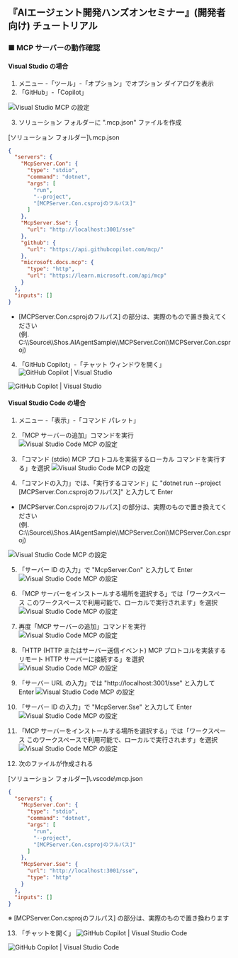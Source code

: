 ## 『AIエージェント開発ハンズオンセミナー』(開発者向け) チュートリアル

### ■ MCP サーバーの動作確認

#### Visual Studio の場合

1. メニュー -「ツール」-「オプション」でオプション ダイアログを表示
2. 「GitHub」-「Copilot」

![Visual Studio MCP の設定](./Images/vs_mcp_1.png)

3. ソリューション フォルダーに \"\.mcp\.json\" ファイルを作成

[ソリューション フォルダー]\\\.mcp\.json
```json
{
  "servers": {
    "McpServer.Con": {
      "type": "stdio",
      "command": "dotnet",
      "args": [
        "run",
        "--project",
        "[MCPServer.Con.csprojのフルパス]"
      ]
    },
    "McpServer.Sse": {
      "url": "http://localhost:3001/sse"
    },
    "github": {
      "url": "https://api.githubcopilot.com/mcp/"
    },
    "microsoft.docs.mcp": {
      "type": "http",
      "url": "https://learn.microsoft.com/api/mcp"
    }
  },
  "inputs": []
}

```
- [MCPServer\.Con\.csprojのフルパス] の部分は、実際のもので置き換えてください<br>
  (例. C:\\\\Source\\\\Shos.AIAgentSample\\\\MCPServer.Con\\\\MCPServer.Con.csproj)

4. 「GitHub Copilot」-「チャット ウィンドウを開く」
![GitHub Copilot | Visual Studio](./Images/vs_github_copilot_1.png)

![GitHub Copilot | Visual Studio](./Images/vs_github_copilot_2.png)


#### Visual Studio Code の場合

1. メニュー -「表示」-「コマンド パレット」

2. 「MCP サーバーの追加」コマンドを実行
![Visual Studio Code MCP の設定](./Images/vscode_mcp_1.png)

3. 「コマンド (stdio) MCP プロトコルを実装するローカル コマンドを実行する」を選択
![Visual Studio Code MCP の設定](./Images/vscode_mcp_2.png)

4. 「コマンドの入力」では、「実行するコマンド」に \"dotnet  run --project [MCPServer\.Con\.csprojのフルパス]\" と入力して Enter
- [MCPServer\.Con\.csprojのフルパス] の部分は、実際のもので置き換えてください<br>
  (例. C:\\\\Source\\\\Shos.AIAgentSample\\\\MCPServer.Con\\\\MCPServer.Con.csproj)

![Visual Studio Code MCP の設定](./Images/vscode_mcp_3.png)

5. 「サーバー ID の入力」で \"McpServer.Con\" と入力して Enter
![Visual Studio Code MCP の設定](./Images/vscode_mcp_4.png)

6. 「MCP サーバーをインストールする場所を選択する」では「ワークスペース このワークスペースで利用可能で、ローカルで実行されます」を選択
![Visual Studio Code MCP の設定](./Images/vscode_mcp_5.png)

7. 再度「MCP サーバーの追加」コマンドを実行
![Visual Studio Code MCP の設定](./Images/vscode_mcp_1.png)

8. 「HTTP (HTTP またはサーバー送信イベント) MCP プロトコルを実装するリモート HTTP サーバーに接続する」を選択
![Visual Studio Code MCP の設定](./Images/vscode_mcp_6.png)

9. 「サーバー URL の入力」では \"http://localhost:3001/sse\" と入力して Enter
![Visual Studio Code MCP の設定](./Images/vscode_mcp_7.png)

10. 「サーバー ID の入力」で \"McpServer.Sse\" と入力して Enter
![Visual Studio Code MCP の設定](./Images/vscode_mcp_8.png)

11. 「MCP サーバーをインストールする場所を選択する」では「ワークスペース このワークスペースで利用可能で、ローカルで実行されます」を選択
![Visual Studio Code MCP の設定](./Images/vscode_mcp_5.png)

12. 次のファイルが作成される

[ソリューション フォルダー]\\\.vscode\\mcp\.json
```json
{
  "servers": {
    "McpServer.Con": {
      "type": "stdio",
      "command": "dotnet",
      "args": [
        "run",
        "--project",
        "[MCPServer.Con.csprojのフルパス]"
      ]
    },
    "McpServer.Sse": {
      "url": "http://localhost:3001/sse",
      "type": "http"
    }
  },
  "inputs": []
}
```
※ [MCPServer\.Con\.csprojのフルパス] の部分は、実際のもので置き換わります

13. 「チャットを開く」
![GitHub Copilot | Visual Studio Code](./Images/vscode_github_copilot_1.png)

![GitHub Copilot | Visual Studio Code](./Images/vscode_github_copilot_2.png)

